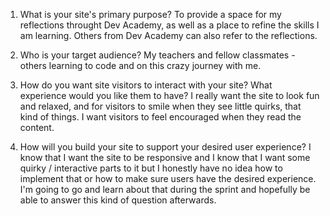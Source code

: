 1. What is your site's primary purpose?
    To provide a space for my reflections throught Dev Academy, as well as a place to refine the skills I am learning. Others from Dev Academy can also refer to the reflections.

2. Who is your target audience? 
    My teachers and fellow classmates - others learning to code and on this crazy journey with me. 

3. How do you want site visitors to interact with your site? What experience would you like them to have? 
    I really want the site to look fun and relaxed, and for visitors to smile when they see little quirks, that kind of things. I want visitors to feel encouraged when they read the content. 

4. How will you build your site to support your desired user experience? 
    I know that I want the site to be responsive and I know that I want some quirky / interactive parts to it but I honestly have no idea how to implement that or how to make sure users have the desired experience. I'm going to go and learn about that during the sprint and hopefully be able to answer this kind of question afterwards. 